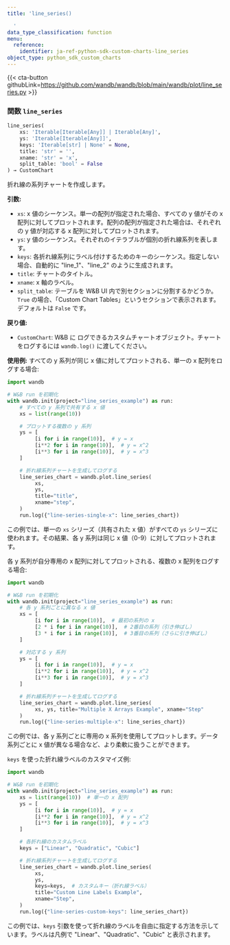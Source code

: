 ```yaml
---
title: 'line_series()

  '
data_type_classification: function
menu:
  reference:
    identifier: ja-ref-python-sdk-custom-charts-line_series
object_type: python_sdk_custom_charts
---
```


{{< cta-button githubLink=https://github.com/wandb/wandb/blob/main/wandb/plot/line_series.py >}}




### <kbd>関数</kbd> `line_series`

```python
line_series(
    xs: 'Iterable[Iterable[Any]] | Iterable[Any]',
    ys: 'Iterable[Iterable[Any]]',
    keys: 'Iterable[str] | None' = None,
    title: 'str' = '',
    xname: 'str' = 'x',
    split_table: 'bool' = False
) → CustomChart
```

折れ線の系列チャートを作成します。



**引数:**
 
 - `xs`:  x 値のシーケンス。単一の配列が指定された場合、すべての y 値がその x 配列に対してプロットされます。配列の配列が指定された場合は、それぞれの y 値が対応する x 配列に対してプロットされます。
 - `ys`:  y 値のシーケンス。それぞれのイテラブルが個別の折れ線系列を表します。
 - `keys`:  各折れ線系列にラベル付けするためのキーのシーケンス。指定しない場合、自動的に "line_1"、"line_2" のように生成されます。
 - `title`:  チャートのタイトル。
 - `xname`:  x 軸のラベル。
 - `split_table`:  テーブルを W&B UI 内で別セクションに分割するかどうか。`True` の場合、「Custom Chart Tables」というセクションで表示されます。デフォルトは `False` です。



**戻り値:**
 
 - `CustomChart`:  W&B に ログできるカスタムチャートオブジェクト。チャートをログするには `wandb.log()` に渡してください。



**使用例:**
 すべての y 系列が同じ x 値に対してプロットされる、単一の x 配列をログする場合:

```python
import wandb

# W&B run を初期化
with wandb.init(project="line_series_example") as run:
    # すべての y 系列で共有する x 値
    xs = list(range(10))

    # プロットする複数の y 系列
    ys = [
         [i for i in range(10)],  # y = x
         [i**2 for i in range(10)],  # y = x^2
         [i**3 for i in range(10)],  # y = x^3
    ]

    # 折れ線系列チャートを生成してログする
    line_series_chart = wandb.plot.line_series(
         xs,
         ys,
         title="title",
         xname="step",
    )
    run.log({"line-series-single-x": line_series_chart})
```

この例では、単一の `xs` シリーズ（共有された x 値）がすべての `ys` シリーズに使われます。その結果、各 y 系列は同じ x 値（0-9）に対してプロットされます。

各 y 系列が自分専用の x 配列に対してプロットされる、複数の x 配列をログする場合:

```python
import wandb

# W&B run を初期化
with wandb.init(project="line_series_example") as run:
    # 各 y 系列ごとに異なる x 値
    xs = [
         [i for i in range(10)],  # 最初の系列の x
         [2 * i for i in range(10)],  # 2番目の系列（引き伸ばし）
         [3 * i for i in range(10)],  # 3番目の系列（さらに引き伸ばし）
    ]

    # 対応する y 系列
    ys = [
         [i for i in range(10)],  # y = x
         [i**2 for i in range(10)],  # y = x^2
         [i**3 for i in range(10)],  # y = x^3
    ]

    # 折れ線系列チャートを生成してログする
    line_series_chart = wandb.plot.line_series(
         xs, ys, title="Multiple X Arrays Example", xname="Step"
    )
    run.log({"line-series-multiple-x": line_series_chart})
```

この例では、各 y 系列ごとに専用の x 系列を使用してプロットします。データ系列ごとに x 値が異なる場合など、より柔軟に扱うことができます。

`keys` を使った折れ線ラベルのカスタマイズ例:

```python
import wandb

# W&B run を初期化
with wandb.init(project="line_series_example") as run:
    xs = list(range(10))  # 単一の x 配列
    ys = [
         [i for i in range(10)],  # y = x
         [i**2 for i in range(10)],  # y = x^2
         [i**3 for i in range(10)],  # y = x^3
    ]

    # 各折れ線のカスタムラベル
    keys = ["Linear", "Quadratic", "Cubic"]

    # 折れ線系列チャートを生成してログする
    line_series_chart = wandb.plot.line_series(
         xs,
         ys,
         keys=keys,  # カスタムキー（折れ線ラベル）
         title="Custom Line Labels Example",
         xname="Step",
    )
    run.log({"line-series-custom-keys": line_series_chart})
```

この例では、`keys` 引数を使って折れ線のラベルを自由に指定する方法を示しています。ラベルは凡例で "Linear"、"Quadratic"、"Cubic" と表示されます。